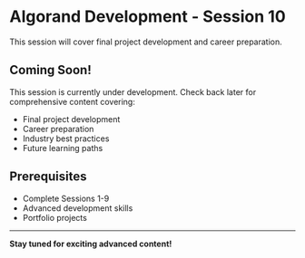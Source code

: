 # Algorand Development - Session 10

This session will cover final project development and career preparation.

## Coming Soon!

This session is currently under development. Check back later for comprehensive content covering:

- Final project development
- Career preparation
- Industry best practices
- Future learning paths

## Prerequisites

- Complete Sessions 1-9
- Advanced development skills
- Portfolio projects

---

**Stay tuned for exciting advanced content!**
